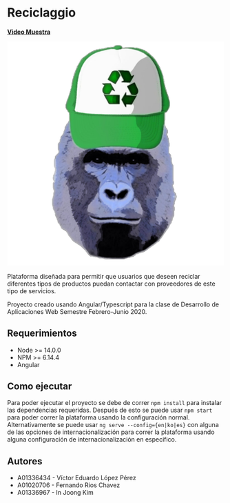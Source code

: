 # Reciclaggio

[**Video Muestra**](https://drive.google.com/open?id=1bhYOOLicVWeDdvg7Q9DSSV4EGrYrMPm6)

![Logo de Reciclaggio](./src/assets/img/HarambeChidori.png)

Plataforma diseñada para permitir que usuarios que deseen reciclar diferentes tipos de
productos puedan contactar con proveedores de este tipo de servicios.

Proyecto creado usando Angular/Typescript para la clase de Desarrollo de Aplicaciones Web
Semestre Febrero-Junio 2020.

## Requerimientos

- Node >= 14.0.0
- NPM >= 6.14.4
- Angular

## Como ejecutar

Para poder ejecutar el proyecto se debe de correr `npm install` para instalar las
dependencias requeridas. Después de esto se puede usar `npm start` para poder
correr la plataforma usando la configuración normal. Alternativamente se puede usar 
`ng serve --config={en|ko|es}` con alguna de las opciones de internacionalización para 
correr la plataforma usando alguna configuración de internacionalización en especifico. 

## Autores

- A01336434 - Víctor Eduardo López Pérez
- A01020706 - Fernando Rios Chavez
- A01336967 - In Joong Kim 
